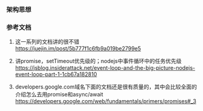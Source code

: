 ### 架构思想



### 参考文档
1. 这一系列的文档讲的很不错
https://juejin.im/post/5b777f1c6fb9a019be2799e5

2. 讲promise，setTimeout优先级的；nodejs中事件循环中的任务优先级
https://jsblog.insiderattack.net/event-loop-and-the-big-picture-nodejs-event-loop-part-1-1cb67a182810

3. developers.google.com域名下面的文档还是很有质量的，其中会比较全面的介绍怎么去用promise和async/await
https://developers.google.com/web/fundamentals/primers/promises#_3